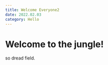 ```yaml
---
title: Welcome Everyone2
date: 2022.02.03
category: Hello
---
```


# Welcome to the jungle!

so dread field.
